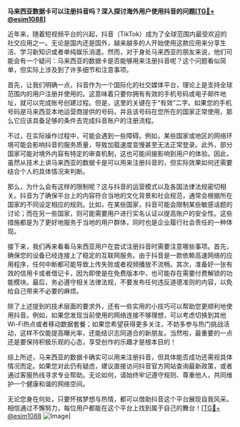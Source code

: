**马来西亚数据卡可以注册抖音吗？深入探讨海外用户使用抖音的问题[[TG💪+ @esim1088](https://t.me/s/esim1088)]**

近年来，随着短视频平台的兴起，抖音（TikTok）成为了全球范围内最受欢迎的社交应用之一。无论是国内还是国外，越来越多的人开始使用这款应用来分享生活、学习新知识或者单纯娱乐消遣。然而，对于身处马来西亚的朋友来说，他们可能会有一个疑问：马来西亚的数据卡是否能够用来注册抖音呢？这个问题看似简单，但实际上涉及到了许多细节和注意事项。

首先，让我们明确一点，抖音作为一个国际化的社交媒体平台，理论上是支持全球范围内的用户注册并使用的。这意味着只要你拥有有效的手机号码或电子邮件地址，就可以完成账号创建过程。但是，这里的关键在于“有效”二字。如果您的手机号码是马来西亚本地运营商提供的号码，并且该号码在您所在的国家正常使用，那么它应该具备足够的条件去完成抖音账户的注册流程。

不过，在实际操作过程中，可能会遇到一些障碍。例如，某些国家或地区的网络环境可能会影响抖音的服务质量，导致加载速度变慢甚至无法正常登录。此外，部分国家可能对境外内容有特定的审查机制，这也可能间接影响到用户的体验。因此，虽然从技术上讲马来西亚的数据卡是可以用来注册抖音的，但实际效果如何还需要结合个人的具体情况来判断。

那么，为什么会有这样的限制呢？这与抖音的运营模式以及各国法律法规密切相关。抖音为了确保平台上的内容符合当地的文化背景和社会规范，通常会根据所在国家的不同设定相应的规则。比如，在某些国家，抖音可能会限制某些敏感话题的讨论；而在另一些国家，则可能需要用户进行实名认证以提高账户的安全性。这些措施都是为了更好地服务于当地的用户群体，同时也是企业履行社会责任的一种体现。

接下来，我们再来看看马来西亚用户在尝试注册抖音时需要注意哪些事项。首先，确保您的设备已经连接上了稳定的互联网服务。由于抖音是一款依赖高速网络的应用程序，任何中断都可能导致上传失败或者视频播放不流畅。其次，准备好一张有效的信用卡或者借记卡，因为即使是在免费版本中，也可能存在需要付费解锁的功能模块。最后，务必遵守相关法律法规，不要发布任何违反道德准则的内容，以免给自己带来不必要的麻烦。

除了上述提到的技术层面的要求外，还有一些实用的小技巧可以帮助您更顺利地使用抖音。例如，如果您发现当前使用的网络连接不够理想，可以考虑切换到其他Wi-Fi热点或者移动数据套餐；如果您希望获得更多关注，不妨多参与热门挑战活动，这样不仅能提高曝光率，还能结识志同道合的新朋友。当然啦，最重要的一点还是要保持积极乐观的心态，享受创作的乐趣才是根本目的！

综上所述，马来西亚的数据卡确实可以用来注册抖音，但具体能否成功还需视具体情况而定。如果您对此仍有疑虑，建议直接访问抖音官方网站查询最新政策，或者通过客服热线寻求专业帮助。无论如何，请始终牢记遵守规则、尊重他人，共同维护一个健康和谐的网络空间。

无论您身在何处，只要怀揣梦想与热情，都可以借助抖音这个平台展现自我风采。相信通过不懈努力，每位用户都能在这个平台上找到属于自己的舞台！[[TG💪+ @esim1088](https://t.me/s/esim1088) ![Image](https://i.postimg.cc/4NQfJmqS/Snipaste-2025-05-13-00-14-12.png)]